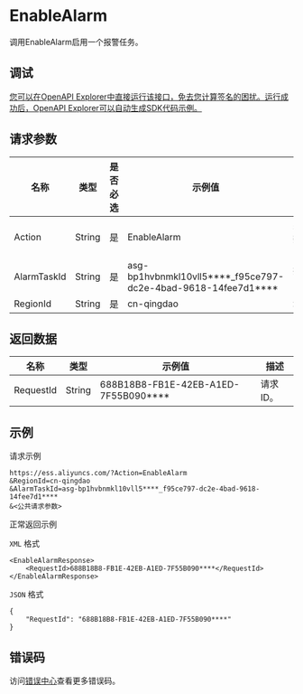 # EnableAlarm

调用EnableAlarm启用一个报警任务。

## 调试

[您可以在OpenAPI Explorer中直接运行该接口，免去您计算签名的困扰。运行成功后，OpenAPI Explorer可以自动生成SDK代码示例。](https://api.aliyun.com/#product=Ess&api=EnableAlarm&type=RPC&version=2014-08-28)

## 请求参数

|名称|类型|是否必选|示例值|描述|
|--|--|----|---|--|
|Action|String|是|EnableAlarm|系统规定参数。取值：EnableAlarm |
|AlarmTaskId|String|是|asg-bp1hvbnmkl10vll5\*\*\*\*\_f95ce797-dc2e-4bad-9618-14fee7d1\*\*\*\*|报警任务ID。 |
|RegionId|String|是|cn-qingdao|地域ID。 |

## 返回数据

|名称|类型|示例值|描述|
|--|--|---|--|
|RequestId|String|688B18B8-FB1E-42EB-A1ED-7F55B090\*\*\*\*|请求ID。 |

## 示例

请求示例

```
https://ess.aliyuncs.com/?Action=EnableAlarm
&RegionId=cn-qingdao
&AlarmTaskId=asg-bp1hvbnmkl10vll5****_f95ce797-dc2e-4bad-9618-14fee7d1****
&<公共请求参数>
```

正常返回示例

`XML` 格式

```
<EnableAlarmResponse>
    <RequestId>688B18B8-FB1E-42EB-A1ED-7F55B090****</RequestId>
</EnableAlarmResponse>
```

`JSON` 格式

```
{
	"RequestId": "688B18B8-FB1E-42EB-A1ED-7F55B090****"
}
```

## 错误码

访问[错误中心](https://error-center.alibabacloud.com/status/product/Ess)查看更多错误码。

